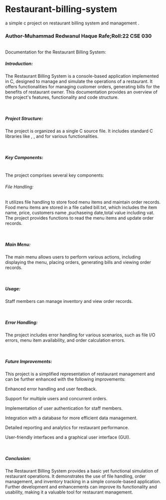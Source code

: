 # Restaurant-billing-system
a simple c project on restaurant billing system and management .
<br>
<h3>Author-Muhammad Redwanul Haque Rafe;Roll:22 CSE 030</h3>
<br>
Documentation for the Restaurant Billing System:
<br>
<p>
  <h5>Introduction:</h5>The Restaurant Billing System  is a console-based application implemented in C, designed to manage and simulate the operations of a restaurant. It offers functionalities for managing customer orders, generating bills for the benefits of restaurant owner. This documentation provides an overview of the project's features, functionality and code structure.
</p>
<br>
<h5>Project Structure:</h5>
<p>The project is organized as a single C source file.
It includes standard C libraries like <stdio.h> , <string.h> , and <stdlib.h> for various functionalities.</p>
<br>
<h5>Key Components:</h5><br>
The project comprises several key components:
  <br>
<h6>File Handling:</h6>
<p>It utilizes file handling to store food menu items and maintain order records.
Food menu items are stored in a file called bill.txt, which includes the item name, price, customers name ,puchaseing date,total value including vat.
The project provides functions to read the menu items and update order records.</p><br>
<h5>Main Menu:</h5>
<p>The main menu allows users to perform various actions, including displaying the menu, placing orders, generating bills and viewing order records.</p>
<br>
<h5>Usage:</h5>
<p>Staff members can manage inventory and view order records.</p>
<br>
<h5>Error Handling:</h5>
<p>The project includes error handling for various scenarios, such as file I/O errors, menu item availability, and order calculation errors.</p><br>
<h5>Future Improvements:</h5>
<p>This project is a simplified representation of restaurant management and can be further enhanced with the following improvements:

Enhanced error handling and user feedback.

Support for multiple users and concurrent orders.

Implementation of user authentication for staff members.

Integration with a database for more efficient data management.

Detailed reporting and analytics for restaurant performance.

User-friendly interfaces and a graphical user interface (GUI).
</p><br>
<h5>Conclusion:</h5>
<p>The Restaurant Billing System  provides a basic yet functional simulation of restaurant operations. It demonstrates the use of file handling, order management, and inventory tracking in a simple console-based application. Further development and enhancements can improve its functionality and usability, making it a valuable tool for restaurant management.</p>









